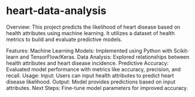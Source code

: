 # heart-data-analysis
Overview:
This project predicts the likelihood of heart disease based on health attributes using machine learning. It utilizes a dataset of health metrics to build and evaluate predictive models.

Features:
Machine Learning Models: Implemented using Python with Scikit-learn and TensorFlow/Keras.
Data Analysis: Explored relationships between health attributes and heart disease incidence.
Predictive Accuracy: Evaluated model performance with metrics like accuracy, precision, and recall.
Usage:
Input: Users can input health attributes to predict heart disease likelihood.
Output: Model provides predictions based on input attributes.
Next Steps:
Fine-tune model parameters for improved accuracy.
